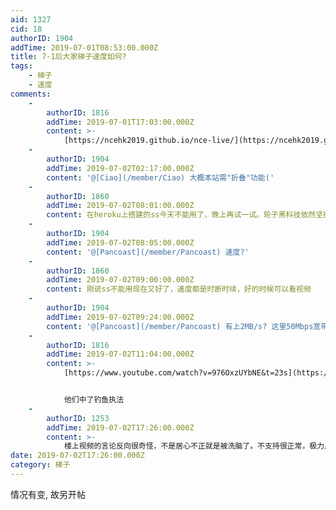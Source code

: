 ```yaml
---
aid: 1327
cid: 18
authorID: 1904
addTime: 2019-07-01T08:53:00.000Z
title: 7-1后大家梯子速度如何?
tags:
    - 梯子
    - 速度
comments:
    -
        authorID: 1816
        addTime: 2019-07-01T17:03:00.000Z
        content: >-
            [https://ncehk2019.github.io/nce-live/](https://ncehk2019.github.io/nce-live/)
    -
        authorID: 1904
        addTime: 2019-07-02T02:17:00.000Z
        content: '@[Ciao](/member/Ciao) 大概本站需"折叠"功能('
    -
        authorID: 1860
        addTime: 2019-07-02T08:01:00.000Z
        content: 在heroku上搭建的ss今天不能用了，晚上再试一试。轮子黑科技依然坚挺
    -
        authorID: 1904
        addTime: 2019-07-02T08:05:00.000Z
        content: '@[Pancoast](/member/Pancoast) 速度?'
    -
        authorID: 1860
        addTime: 2019-07-02T09:00:00.000Z
        content: 刚说ss不能用现在又好了，速度都是时断时续，好的时候可以看视频
    -
        authorID: 1904
        addTime: 2019-07-02T09:24:00.000Z
        content: '@[Pancoast](/member/Pancoast) 有上2MB/s? 这里50Mbps宽带下行跑满不掉线'
    -
        authorID: 1816
        addTime: 2019-07-02T11:04:00.000Z
        content: >-
            [https://www.youtube.com/watch?v=976OxzUYbNE&t=23s](https://www.youtube.com/watch?v=976OxzUYbNE&t=23s)


            他们中了钓鱼执法
    -
        authorID: 1253
        addTime: 2019-07-02T17:26:00.000Z
        content: >-
            楼上视频的言论反向很奇怪，不是居心不正就是被洗脑了。不支持很正常，极力反对就显得逻辑有问题。不能支持这种论调把根本主题拉偏，转移视线来消弭主体矛盾。
date: 2019-07-02T17:26:00.000Z
category: 梯子
---
```


情况有变, 故另开帖
